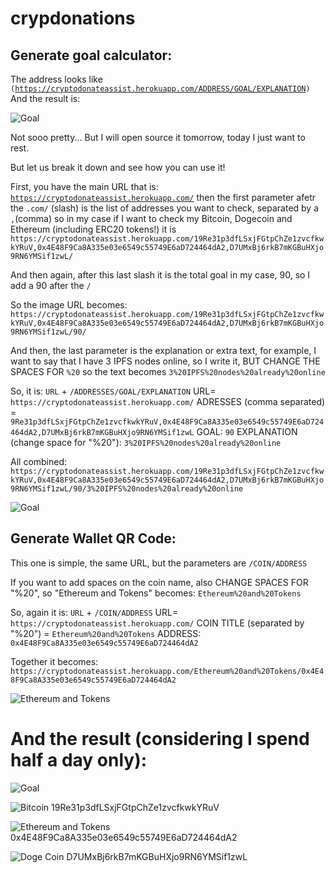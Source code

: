# crypdonations

## Generate goal calculator:

The address looks like
<code>(https://cryptodonateassist.herokuapp.com/ADDRESS/GOAL/EXPLANATION)</code>
And the result is:

![Goal](https://cryptodonateassist.herokuapp.com/19Re31p3dfLSxjFGtpChZe1zvcfkwkYRuV,0x4E48F9Ca8A335e03e6549c55749E6aD724464dA2,D7UMxBj6rkB7mKGBuHXjo9RN6YMSif1zwL/90/3%20IPFS%20nodes%20already%20online)

Not sooo pretty... But I will open source it tomorrow, today I just want to rest.

But let us break it down and see how you can use it!

First, you have the main URL that is:
<code>https://cryptodonateassist.herokuapp.com/</code>
then the first parameter afetr the `.com/` (slash) is the list of addresses you want to check, separated by a `,`(comma) so in my case if I want to check my Bitcoin, Dogecoin and Ethereum (including ERC20 tokens!) it is `https://cryptodonateassist.herokuapp.com/19Re31p3dfLSxjFGtpChZe1zvcfkwkYRuV,0x4E48F9Ca8A335e03e6549c55749E6aD724464dA2,D7UMxBj6rkB7mKGBuHXjo9RN6YMSif1zwL/`

And then again, after this last slash it is the total goal in my case, 90, so I add a 90 after the `/`

So the image URL becomes:
`https://cryptodonateassist.herokuapp.com/19Re31p3dfLSxjFGtpChZe1zvcfkwkYRuV,0x4E48F9Ca8A335e03e6549c55749E6aD724464dA2,D7UMxBj6rkB7mKGBuHXjo9RN6YMSif1zwL/90/`

And then, the last parameter is the explanation or extra text, for example, I want to say that I have 3 IPFS nodes online, so I write it, BUT CHANGE THE SPACES FOR `%20`
so the text becomes `3%20IPFS%20nodes%20already%20online`

So, it is:
`URL` + `/ADDRESSES/GOAL/EXPLANATION`
URL=
`https://cryptodonateassist.herokuapp.com/`
ADRESSES (comma separated) = `9Re31p3dfLSxjFGtpChZe1zvcfkwkYRuV,0x4E48F9Ca8A335e03e6549c55749E6aD724464dA2,D7UMxBj6rkB7mKGBuHXjo9RN6YMSif1zwL`
GOAL:
`90`
EXPLANATION (change space for "%20"):
`3%20IPFS%20nodes%20already%20online`

All combined:
`https://cryptodonateassist.herokuapp.com/19Re31p3dfLSxjFGtpChZe1zvcfkwkYRuV,0x4E48F9Ca8A335e03e6549c55749E6aD724464dA2,D7UMxBj6rkB7mKGBuHXjo9RN6YMSif1zwL/90/3%20IPFS%20nodes%20already%20online`

![Goal](https://cryptodonateassist.herokuapp.com/19Re31p3dfLSxjFGtpChZe1zvcfkwkYRuV,0x4E48F9Ca8A335e03e6549c55749E6aD724464dA2,D7UMxBj6rkB7mKGBuHXjo9RN6YMSif1zwL/90/3%20IPFS%20nodes%20already%20online)

## Generate Wallet QR Code:

This one is simple, the same URL, but the parameters are
`/COIN/ADDRESS`

If you want to add spaces on the coin name, also CHANGE SPACES FOR "%20", so "Ethereum and Tokens" becomes:
`Ethereum%20and%20Tokens`

So, again it is:
`URL` + `/COIN/ADDRESS`
URL=
`https://cryptodonateassist.herokuapp.com/`
COIN TITLE (separated by "%20") =
`Ethereum%20and%20Tokens`
ADDRESS:
`0x4E48F9Ca8A335e03e6549c55749E6aD724464dA2 `

Together it becomes:
`https://cryptodonateassist.herokuapp.com/Ethereum%20and%20Tokens/0x4E48F9Ca8A335e03e6549c55749E6aD724464dA2`

![Ethereum and Tokens](https://cryptodonateassist.herokuapp.com/Ethereum%20and%20Tokens/0x4E48F9Ca8A335e03e6549c55749E6aD724464dA2)

# And the result (considering I spend half a day only):

![Goal](https://cryptodonateassist.herokuapp.com/19Re31p3dfLSxjFGtpChZe1zvcfkwkYRuV,0x4E48F9Ca8A335e03e6549c55749E6aD724464dA2,D7UMxBj6rkB7mKGBuHXjo9RN6YMSif1zwL/90/3%20IPFS%20nodes%20already%20online)

![Bitcoin](https://cryptodonateassist.herokuapp.com/Bitcoin/19Re31p3dfLSxjFGtpChZe1zvcfkwkYRuV) 19Re31p3dfLSxjFGtpChZe1zvcfkwkYRuV

![Ethereum and Tokens](https://cryptodonateassist.herokuapp.com/Ethereum%20and%20Tokens/0x4E48F9Ca8A335e03e6549c55749E6aD724464dA2) 0x4E48F9Ca8A335e03e6549c55749E6aD724464dA2

![Doge Coin](https://cryptodonateassist.herokuapp.com/Doge%20Coin/D7UMxBj6rkB7mKGBuHXjo9RN6YMSif1zwL) D7UMxBj6rkB7mKGBuHXjo9RN6YMSif1zwL

